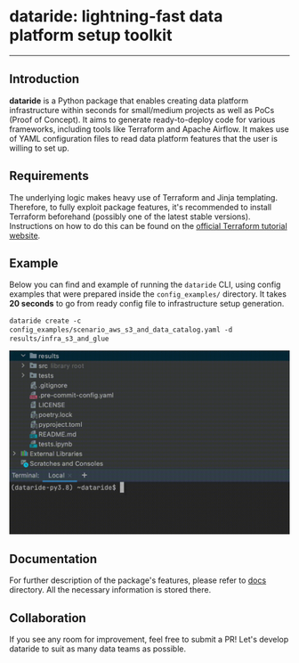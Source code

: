 
# dataride: lightning-fast data platform setup toolkit

---

## Introduction

**dataride** is a Python package that enables creating data platform infrastructure within seconds for small/medium projects as well as PoCs (Proof of Concept). It aims to generate ready-to-deploy code for various frameworks, including tools like Terraform and Apache Airflow. It makes use of YAML configuration files to read data platform features that the user is willing to set up.

## Requirements

The underlying logic makes heavy use of Terraform and Jinja templating. Therefore, to fully exploit package features, it's recommended to install Terraform beforehand (possibly one of the latest stable versions). Instructions on how to do this can be found on the [official Terraform tutorial website](https://learn.hashicorp.com/tutorials/terraform/install-cli).

## Example

Below you can find and example of running the `dataride` CLI, using config examples that were prepared inside the `config_examples/` directory. It takes **20 seconds** to go from ready config file to infrastructure setup generation. 

```
dataride create -c config_examples/scenario_aws_s3_and_data_catalog.yaml -d results/infra_s3_and_glue
```

![dataride_showcase](https://raw.githubusercontent.com/mckraqs/dataride/main/media/example_showcase.gif)

## Documentation

For further description of the package's features, please refer to [docs](https://github.com/mckraqs/dataride/tree/main/docs) directory. All the necessary information is stored there.

## Collaboration

If you see any room for improvement, feel free to submit a PR! Let's develop dataride to suit as many data teams as possible.
